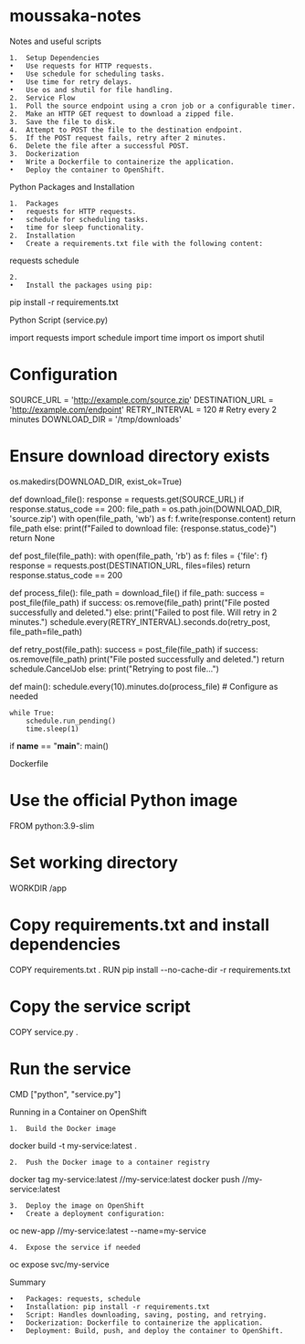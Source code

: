 # moussaka-notes
Notes and useful scripts


	1.	Setup Dependencies
	•	Use requests for HTTP requests.
	•	Use schedule for scheduling tasks.
	•	Use time for retry delays.
	•	Use os and shutil for file handling.
	2.	Service Flow
	1.	Poll the source endpoint using a cron job or a configurable timer.
	2.	Make an HTTP GET request to download a zipped file.
	3.	Save the file to disk.
	4.	Attempt to POST the file to the destination endpoint.
	5.	If the POST request fails, retry after 2 minutes.
	6.	Delete the file after a successful POST.
	3.	Dockerization
	•	Write a Dockerfile to containerize the application.
	•	Deploy the container to OpenShift.

Python Packages and Installation

	1.	Packages
	•	requests for HTTP requests.
	•	schedule for scheduling tasks.
	•	time for sleep functionality.
	2.	Installation
	•	Create a requirements.txt file with the following content:

requests
schedule

	2.	
	•	Install the packages using pip:

pip install -r requirements.txt



Python Script (service.py)

import requests
import schedule
import time
import os
import shutil

# Configuration
SOURCE_URL = 'http://example.com/source.zip'
DESTINATION_URL = 'http://example.com/endpoint'
RETRY_INTERVAL = 120  # Retry every 2 minutes
DOWNLOAD_DIR = '/tmp/downloads'

# Ensure download directory exists
os.makedirs(DOWNLOAD_DIR, exist_ok=True)

def download_file():
    response = requests.get(SOURCE_URL)
    if response.status_code == 200:
        file_path = os.path.join(DOWNLOAD_DIR, 'source.zip')
        with open(file_path, 'wb') as f:
            f.write(response.content)
        return file_path
    else:
        print(f"Failed to download file: {response.status_code}")
        return None

def post_file(file_path):
    with open(file_path, 'rb') as f:
        files = {'file': f}
        response = requests.post(DESTINATION_URL, files=files)
        return response.status_code == 200

def process_file():
    file_path = download_file()
    if file_path:
        success = post_file(file_path)
        if success:
            os.remove(file_path)
            print("File posted successfully and deleted.")
        else:
            print("Failed to post file. Will retry in 2 minutes.")
            schedule.every(RETRY_INTERVAL).seconds.do(retry_post, file_path=file_path)

def retry_post(file_path):
    success = post_file(file_path)
    if success:
        os.remove(file_path)
        print("File posted successfully and deleted.")
        return schedule.CancelJob
    else:
        print("Retrying to post file...")

def main():
    schedule.every(10).minutes.do(process_file)  # Configure as needed

    while True:
        schedule.run_pending()
        time.sleep(1)

if __name__ == "__main__":
    main()

Dockerfile

# Use the official Python image
FROM python:3.9-slim

# Set working directory
WORKDIR /app

# Copy requirements.txt and install dependencies
COPY requirements.txt .
RUN pip install --no-cache-dir -r requirements.txt

# Copy the service script
COPY service.py .

# Run the service
CMD ["python", "service.py"]

Running in a Container on OpenShift

	1.	Build the Docker image

docker build -t my-service:latest .


	2.	Push the Docker image to a container registry

docker tag my-service:latest <registry>/<namespace>/my-service:latest
docker push <registry>/<namespace>/my-service:latest


	3.	Deploy the image on OpenShift
	•	Create a deployment configuration:

oc new-app <registry>/<namespace>/my-service:latest --name=my-service


	4.	Expose the service if needed

oc expose svc/my-service



Summary

	•	Packages: requests, schedule
	•	Installation: pip install -r requirements.txt
	•	Script: Handles downloading, saving, posting, and retrying.
	•	Dockerization: Dockerfile to containerize the application.
	•	Deployment: Build, push, and deploy the container to OpenShift.
